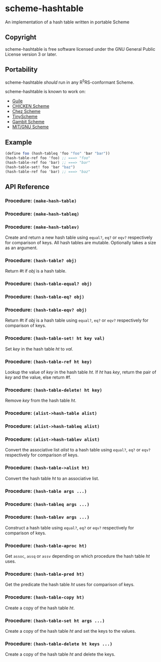 # scheme-hashtable
An implementation of a hash table written in portable Scheme

## Copyright
scheme-hashtable is free software licensed under the GNU General Public License version 3 or later.

## Portability
scheme-hashtable _should_ run in any R<sup>5</sup>RS-conformant Scheme.

scheme-hashtable is known to work on:
 * [Guile](http://www.gnu.org/software/guile/)
 * [CHICKEN Scheme](http://call-cc.org/)
 * [Chez Scheme](http://cisco.github.io/ChezScheme/)
 * [TinyScheme](http://tinyscheme.sourceforge.net/)
 * [Gambit Scheme](http://gambitscheme.org/)
 * [MIT/GNU Scheme](http://www.gnu.org/software/mit-scheme/)

## Example
```scheme
(define foo (hash-tableq 'foo "foo" 'bar "bar"))
(hash-table-ref foo 'foo) ;; ===> "foo"
(hash-table-ref foo 'bar) ;; ===> "bar"
(hash-table-set! foo 'bar "baz")
(hash-table-ref foo 'bar) ;; ===> "baz"
```

## API Reference
### Procedure: `(make-hash-table)`
### Procedure: `(make-hash-tableq)`
### Procedure: `(make-hash-tablev)`
Create and return a new hash table using `equal?`, `eq?` or `eqv?` respectively for comparison of keys.
All hash tables are mutable.
Optionally takes a size as an argument.
### Procedure: `(hash-table? obj)`
Return #t if _obj_ is a hash table.
### Procedure: `(hash-table-equal? obj)`
### Procedure: `(hash-table-eq? obj)`
### Procedure: `(hash-table-eqv? obj)`
Return #t if _obj_ is a hash table using `equal?`, `eq?` or `eqv?` respectively for comparison of keys.
### Procedure: `(hash-table-set! ht key val)`
Set _key_ in the hash table _ht_ to _val_.
### Procedure: `(hash-table-ref ht key)`
Lookup the value of _key_ in the hash table _ht_. If _ht_ has _key_, return the pair of _key_ and the value, else return #f.
### Procedure: `(hash-table-delete! ht key)`
Remove _key_ from the hash table _ht_.
### Procedure: `(alist->hash-table alist)`
### Procedure: `(alist->hash-tableq alist)`
### Procedure: `(alist->hash-tablev alist)`
Convert the associative list _alist_ to a hash table using `equal?`, `eq?` or `eqv?` respectively for comparison of keys.
### Procedure: `(hash-table->alist ht)`
Convert the hash table _ht_ to an associative list.
### Procedure: `(hash-table args ...)`
### Procedure: `(hash-tableq args ...)`
### Procedure: `(hash-tablev args ...)`
Construct a hash table using `equal?`, `eq?` or `eqv?` respectively for comparison of keys.
### Procedure: `(hash-table-aproc ht)`
Get `assoc`, `assq` or `assv` depending on which procedure the hash table _ht_ uses.
### Procedure: `(hash-table-pred ht)`
Get the predicate the hash table _ht_ uses for comparison of keys.
### Procedure: `(hash-table-copy ht)`
Create a copy of the hash table _ht_.
### Procedure: `(hash-table-set ht args ...)`
Create a copy of the hash table _ht_ and set the keys to the values.
### Procedure: `(hash-table-delete ht keys ...)`
Create a copy of the hash table _ht_ and delete the keys.

